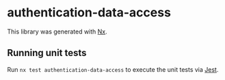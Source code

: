 # authentication-data-access

This library was generated with [Nx](https://nx.dev).

## Running unit tests

Run `nx test authentication-data-access` to execute the unit tests via [Jest](https://jestjs.io).
